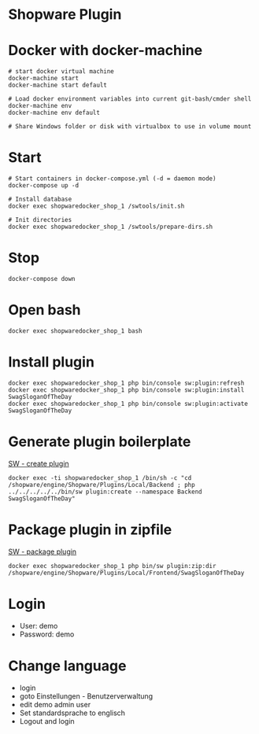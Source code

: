 Shopware Plugin
===============

# Docker with docker-machine
	# start docker virtual machine
	docker-machine start
	docker-machine start default

	# Load docker environment variables into current git-bash/cmder shell
	docker-machine env
	docker-machine env default

	# Share Windows folder or disk with virtualbox to use in volume mount

# Start
	# Start containers in docker-compose.yml (-d = daemon mode)
	docker-compose up -d

	# Install database
	docker exec shopwaredocker_shop_1 /swtools/init.sh

	# Init directories
	docker exec shopwaredocker_shop_1 /swtools/prepare-dirs.sh

# Stop
	docker-compose down

# Open bash
	docker exec shopwaredocker_shop_1 bash

# Install plugin
	docker exec shopwaredocker_shop_1 php bin/console sw:plugin:refresh
	docker exec shopwaredocker_shop_1 php bin/console sw:plugin:install SwagSloganOfTheDay
	docker exec shopwaredocker_shop_1 php bin/console sw:plugin:activate SwagSloganOfTheDay

# Generate plugin boilerplate
[SW - create plugin](https://github.com/shopwareLabs/sw-cli-tools#sw-plugincreate)

	docker exec -ti shopwaredocker_shop_1 /bin/sh -c "cd /shopware/engine/Shopware/Plugins/Local/Backend ; php ../../../../../bin/sw plugin:create --namespace Backend SwagSloganOfTheDay"

# Package plugin in zipfile
[SW - package plugin](https://github.com/shopwareLabs/sw-cli-tools#sw-pluginzipdir)

	docker exec shopwaredocker_shop_1 php bin/sw plugin:zip:dir /shopware/engine/Shopware/Plugins/Local/Frontend/SwagSloganOfTheDay

# Login
- User: demo
- Password: demo

# Change language
- login
- goto Einstellungen - Benutzerverwaltung
- edit demo admin user
- Set standardsprache to englisch
- Logout and login